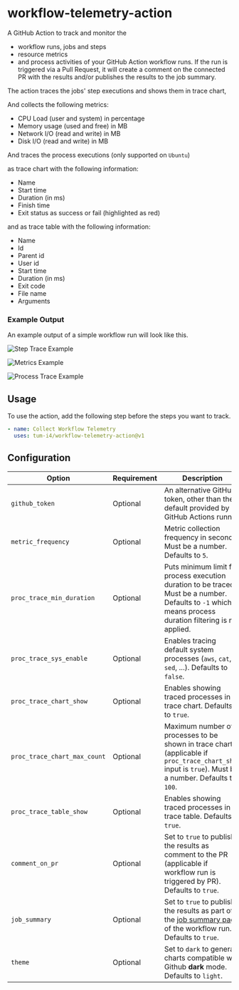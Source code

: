 # workflow-telemetry-action

A GitHub Action to track and monitor the 
- workflow runs, jobs and steps
- resource metrics 
- and process activities 
of your GitHub Action workflow runs. 
If the run is triggered via a Pull Request, it will create a comment on the connected PR with the results 
and/or publishes the results to the job summary. 

The action traces the jobs' step executions and shows them in trace chart,

And collects the following metrics:
- CPU Load (user and system) in percentage
- Memory usage (used and free) in MB
- Network I/O (read and write) in MB
- Disk I/O (read and write) in MB

And traces the process executions (only supported on `Ubuntu`) 

as trace chart with the following information:
- Name
- Start time
- Duration (in ms)
- Finish time
- Exit status as success or fail (highlighted as red)

and as trace table with the following information:
- Name
- Id
- Parent id
- User id
- Start time
- Duration (in ms)
- Exit code
- File name
- Arguments

### Example Output

An example output of a simple workflow run will look like this.

![Step Trace Example](/images/step-trace-example.png)

![Metrics Example](/images/metrics-example.png)

![Process Trace Example](/images/proc-trace-example.png)

## Usage

To use the action, add the following step before the steps you want to track.

```yaml
- name: Collect Workflow Telemetry
  uses: tum-i4/workflow-telemetry-action@v1
```

## Configuration

| Option                       | Requirement       | Description
|------------------------------| ---               | ---
| `github_token`               | Optional          | An alternative GitHub token, other than the default provided by GitHub Actions runner.
| `metric_frequency`           | Optional          | Metric collection frequency in seconds. Must be a number. Defaults to `5`.
| `proc_trace_min_duration`    | Optional          | Puts minimum limit for process execution duration to be traced. Must be a number. Defaults to `-1` which means process duration filtering is not applied.
| `proc_trace_sys_enable`      | Optional          | Enables tracing default system processes (`aws`, `cat`, `sed`, ...). Defaults to `false`.
| `proc_trace_chart_show`      | Optional          | Enables showing traced processes in trace chart. Defaults to `true`.
| `proc_trace_chart_max_count` | Optional          | Maximum number of processes to be shown in trace chart (applicable if `proc_trace_chart_show` input is `true`). Must be a number. Defaults to `100`.
| `proc_trace_table_show`      | Optional          | Enables showing traced processes in trace table. Defaults to `true`.
| `comment_on_pr`              | Optional          | Set to `true` to publish the results as comment to the PR (applicable if workflow run is triggered by PR). Defaults to `true`.
| `job_summary`                | Optional          | Set to `true` to publish the results as part of the [job summary page](https://github.blog/2022-05-09-supercharging-github-actions-with-job-summaries/) of the workflow run. Defaults to `true`.
| `theme`                      | Optional          | Set to `dark` to generate charts compatible with Github **dark** mode. Defaults to `light`.
